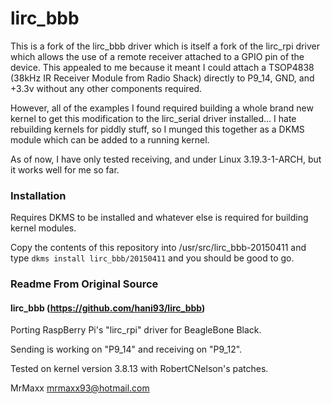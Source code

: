 lirc_bbb
========

This is a fork of the lirc_bbb driver which is itself a fork of the lirc_rpi driver which
allows the use of a remote receiver attached to a GPIO pin of the device.  This appealed to
me because it meant I could attach a TSOP4838 (38kHz IR Receiver Module from Radio Shack)
directly to P9_14, GND, and +3.3v without any other components required.

However, all of the examples I found required building a whole brand new kernel to get this
modification to the lirc_serial driver installed... I hate rebuilding kernels for piddly
stuff, so I munged this together as a DKMS module which can be added to a running kernel.

As of now, I have only tested receiving, and under Linux 3.19.3-1-ARCH, but it works well
for me so far.

### Installation

Requires DKMS to be installed and whatever else is required for building kernel modules.

Copy the contents of this repository into /usr/src/lirc_bbb-20150411 and type
`dkms install lirc_bbb/20150411` and you should be good to go.

### Readme From Original Source

#### lirc_bbb (https://github.com/hani93/lirc_bbb)

Porting RaspBerry Pi's "lirc_rpi" driver for BeagleBone Black.

Sending is working on "P9_14" and receiving on "P9_12".

Tested on kernel version 3.8.13 with RobertCNelson's patches.

MrMaxx
mrmaxx93@hotmail.com
